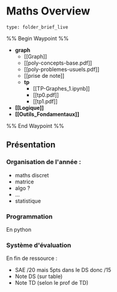 # Maths Overview
 
```ccard
type: folder_brief_live
```
%% Begin Waypoint %%
- **graph**
	- [[Graph]]
	- [[poly-concepts-base.pdf]]
	- [[poly-problemes-usuels.pdf]]
	- [[prise de note]]
	- **tp**
		- [[TP-Graphes_1.ipynb]]
		- [[tp0.pdf]]
		- [[tp1.pdf]]
- **[[Logique]]**
- **[[Outils_Fondamentaux]]**

%% End Waypoint %%

## Présentation
### Organisation de l'année :
- maths discret
- matrice
- algo ?
- ...
- statistique
### Programmation
En python
### Système d'évaluation
En fin de ressource :
- SAE /20 mais 5pts dans le DS donc /15
- Note DS (sur table)
- Note TD (selon le prof de TD)
